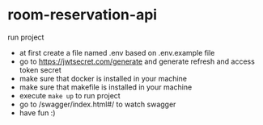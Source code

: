 # room-reservation-api

run project

- at first create a file named .env based on .env.example file
- go to https://jwtsecret.com/generate and generate refresh and access token secret
- make sure that docker is installed in your machine
- make sure that makefile is installed in your machine
- execute `make up` to run project
- go to /swagger/index.html#/ to watch swagger
- have fun :)
